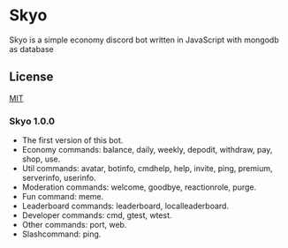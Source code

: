 # Skyo
Skyo is a simple economy discord bot written in JavaScript with mongodb as database

## License

[MIT](https://choosealicense.com/licenses/mit/)

### Skyo 1.0.0
- The first version of this bot.
- Economy commands: balance, daily, weekly, depodit, withdraw, pay, shop, use.
- Util commands: avatar, botinfo, cmdhelp, help, invite, ping, premium, serverinfo, userinfo.
- Moderation commands: welcome, goodbye, reactionrole, purge.
- Fun command: meme.
- Leaderboard commands: leaderboard, localleaderboard.
- Developer commands: cmd, gtest, wtest.
- Other commands: port, web.
- Slashcommand: ping.

